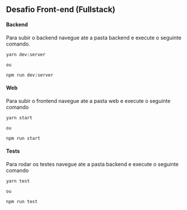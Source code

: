 ## Desafio Front-end (Fullstack)


#### Backend
Para subir o backend navegue ate a pasta
backend e execute o seguinte comando.

```
yarn dev:server 

ou

npm run dev:server

```
#### Web
Para subir o frontend navegue ate a pasta
web e execute o seguinte comando

```
yarn start 

ou

npm run start

```

#### Tests
Para rodar os testes navegue ate a pasta
backend e execute o seguinte comando

```
yarn test 

ou

npm run test

```